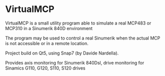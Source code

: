 # VirtualMCP

VirtualMCP is a small utility program able to simulate a real MCP483 or MCP310 in a Sinumerik 840D environment

The program may be used to control a real Sinumerik when the actual MCP is not accessible or in a remote location.


Project build on Qt5, using Snap7 (by Davide Nardella).

Provides axis monitoring for Sinumerik 840Dsl, drive monitoring for Sinamics G110, G120, S110, S120 drives


